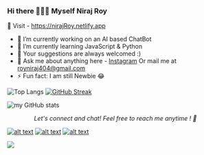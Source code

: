 ### Hi there 🙋🏻‍♂️ Myself Niraj Roy

💌 Visit - https://nirajRoy.netlify.app 


- 🔭 I’m currently working on an AI based ChatBot
- 🌱 I’m currently learning JavaScript & Python
- 🥰 Your suggestions are always welcomed :)
- 💬 Ask me about anything here - [Instagram](https://instagram.com/_oye_niraj)
      Or mail me at royniraj404@gmail.com
- ⚡ Fun fact: I am still Newbie 😂




![Top Langs](https://github-readme-stats.vercel.app/api/top-langs/?username=NIRAJ-ROY)
[![GitHub Streak](https://github-readme-streak-stats.herokuapp.com?user=Niraj-Roy&theme=Javascript-dark&date_format=j%20M%5B%20Y%5D)](https://git.io/streak-stats)

![my GitHub stats](https://github-readme-stats.vercel.app/api?username=Niraj-Roy&theme=highcontrast&show_icons=true)




<p align="center">
  <i>Let's connect and chat! Feel free to reach me anytime ! 🥰</i>

 <br>

[![alt text][1.1]][1]
[![alt text][2.1]][2]
[![alt text][3.1]][3]




[1.1]: http://i.imgur.com/tXSoThF.png 
[2.1]: http://i.imgur.com/P3YfQoD.png 
[3.1]: http://i.imgur.com/0o48UoR.png 


[1]: http://www.twitter.com/royniraj404
[2]: https://www.facebook.com/kumariasha.yadav.1
[3]: http://www.github.com/Niraj-Roy


![](https://komarev.com/ghpvc/?username=Niraj-Roy&color=brightgreen)

</p>
